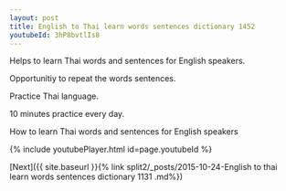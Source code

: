 ```yaml
---
layout: post
title: English to Thai learn words sentences dictionary 1452 
youtubeId: 3hP8bvtlIs8
---
```

 
 
Helps to learn Thai words and sentences for English speakers.

Opportunitiy to repeat the words sentences. 

Practice Thai language. 
 
10 minutes practice every day. 
 
How to learn Thai words and sentences for English speakers 
 
{% include youtubePlayer.html id=page.youtubeId %}
 
 
[Next]({{ site.baseurl }}{% link  split2/_posts/2015-10-24-English to thai learn words sentences dictionary 1131 .md%})
 
